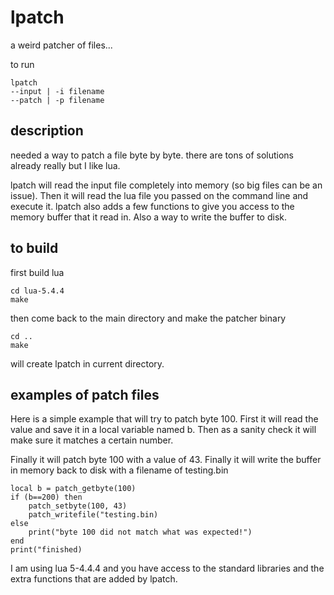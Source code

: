 
# lpatch

a weird patcher of files...

to run
```
lpatch 
--input | -i filename
--patch | -p filename
```

## description
needed a way to patch a file byte by byte. there are tons of solutions already really but I like lua.

lpatch will read the input file completely into memory (so big files can be an issue). Then it will read the lua file you passed on the command line and execute it. lpatch also adds a few functions to give you access to the memory buffer that it read in. Also a way to write the buffer to disk.

## to build

first build lua
```
cd lua-5.4.4
make
```

then come back to the main directory and make the patcher binary
```
cd ..
make
```

will create lpatch in current directory.

## examples of patch files

Here is a simple example that will try to patch byte 100. First it will read the value and save it in a local variable named b. Then as a sanity check it will make sure it matches a certain number.

Finally it will patch byte 100 with a value of 43. Finally it will write the buffer in memory back to disk with a filename of testing.bin

```
local b = patch_getbyte(100)
if (b==200) then
    patch_setbyte(100, 43)
    patch_writefile("testing.bin)
else
    print("byte 100 did not match what was expected!")
end
print("finished)
```

I am using lua 5-4.4.4 and you have access to the standard libraries and the extra functions that are added by lpatch.


